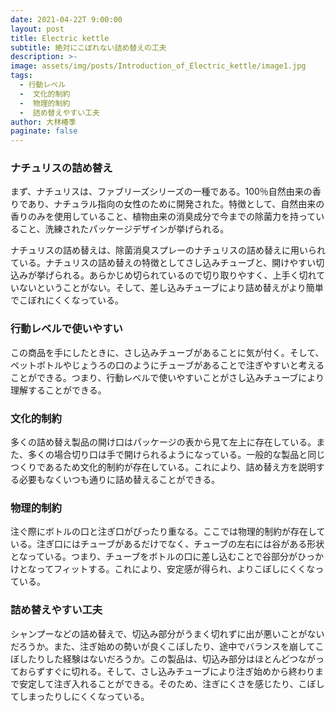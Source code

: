 ```yaml
---
date: 2021-04-22T 9:00:00
layout: post
title: Electric kettle
subtitle: 絶対にこぼれない詰め替えの工夫
description: >-
image: assets/img/posts/Introduction_of_Electric_kettle/image1.jpg
tags: 
  - 行動レベル
  -  文化的制約
  -  物理的制約
  -  詰め替えやすい工夫
author: 大林椿季
paginate: false
---
```


### ナチュリスの詰め替え
まず、ナチュリスは、ファブリーズシリーズの一種である。100％自然由来の香りであり、ナチュラル指向の女性のために開発された。特徴として、自然由来の香りのみを使用していること、植物由来の消臭成分で今までの除菌力を持っていること、洗練されたパッケージデザインが挙げられる。

ナチュリスの詰め替えは、除菌消臭スプレーのナチュリスの詰め替えに用いられている。ナチュリスの詰め替えの特徴としてさし込みチューブと、開けやすい切込みが挙げられる。あらかじめ切られているので切り取りやすく、上手く切れていないということがない。そして、差し込みチューブにより詰め替えがより簡単でこぼれにくくなっている。

### 行動レベルで使いやすい
この商品を手にしたときに、さし込みチューブがあることに気が付く。そして、ペットボトルやじょうろの口のようにチューブがあることで注ぎやすいと考えることができる。つまり、行動レベルで使いやすいことがさし込みチューブにより理解することができる。

### 文化的制約
多くの詰め替え製品の開け口はパッケージの表から見て左上に存在している。また、多くの場合切り口は手で開けられるようになっている。一般的な製品と同じつくりであるため文化的制約が存在している。これにより、詰め替え方を説明する必要もなくいつも通りに詰め替えることができる。

### 物理的制約
注ぐ際にボトルの口と注ぎ口がぴったり重なる。ここでは物理的制約が存在している。注ぎ口にはチューブがあるだけでなく、チューブの左右には谷がある形状となっている。つまり、チューブをボトルの口に差し込むことで谷部分がひっかけとなってフィットする。これにより、安定感が得られ、よりこぼしにくくなっている。

### 詰め替えやすい工夫
 シャンプーなどの詰め替えで、切込み部分がうまく切れずに出が悪いことがないだろうか。また、注ぎ始めの勢いが良くこぼしたり、途中でバランスを崩してこぼしたりした経験はないだろうか。この製品は、切込み部分はほとんどつながっておらずすぐに切れる。そして、さし込みチューブにより注ぎ始めから終わりまで安定して注ぎ入れることができる。そのため、注ぎにくさを感じたり、こぼしてしまったりしにくくなっている。
